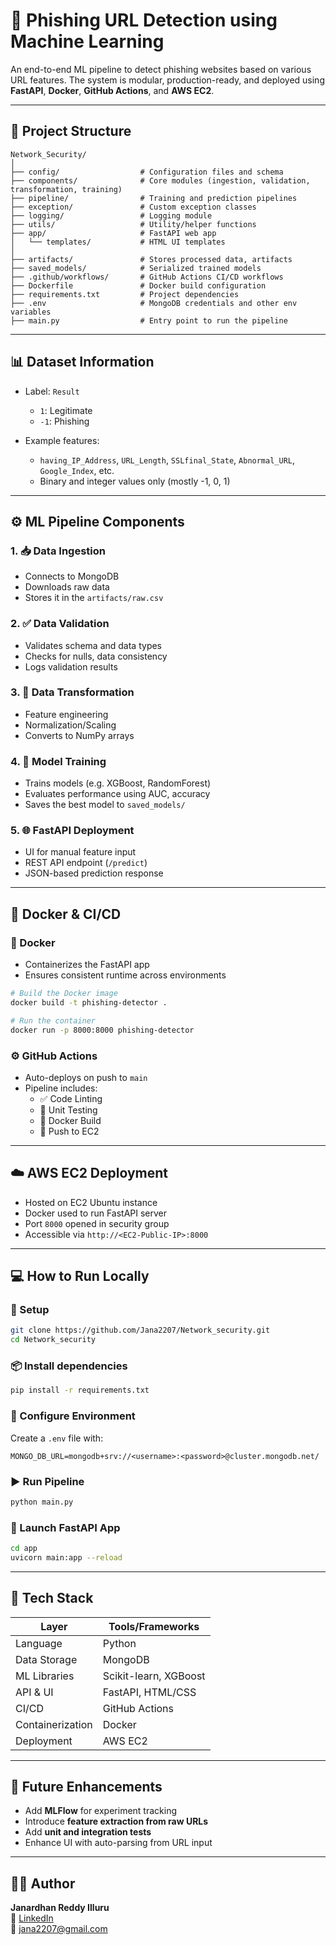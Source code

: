 # 🔐 Phishing URL Detection using Machine Learning

An end-to-end ML pipeline to detect phishing websites based on various URL features. The system is modular, production-ready, and deployed using **FastAPI**, **Docker**, **GitHub Actions**, and **AWS EC2**.

---

## 📂 Project Structure

```
Network_Security/
│
├── config/                  # Configuration files and schema
├── components/              # Core modules (ingestion, validation, transformation, training)
├── pipeline/                # Training and prediction pipelines
├── exception/               # Custom exception classes
├── logging/                 # Logging module
├── utils/                   # Utility/helper functions
├── app/                     # FastAPI web app
│   └── templates/           # HTML UI templates
│
├── artifacts/               # Stores processed data, artifacts
├── saved_models/            # Serialized trained models
├── .github/workflows/       # GitHub Actions CI/CD workflows
├── Dockerfile               # Docker build configuration
├── requirements.txt         # Project dependencies
├── .env                     # MongoDB credentials and other env variables
├── main.py                  # Entry point to run the pipeline
```

---

## 📊 Dataset Information

- Label: `Result`
  - `1`: Legitimate
  - `-1`: Phishing

- Example features:
  - `having_IP_Address`, `URL_Length`, `SSLfinal_State`, `Abnormal_URL`, `Google_Index`, etc.
  - Binary and integer values only (mostly -1, 0, 1)

---

## ⚙️ ML Pipeline Components

### 1. 📥 Data Ingestion
- Connects to MongoDB
- Downloads raw data
- Stores it in the `artifacts/raw.csv`

### 2. ✅ Data Validation
- Validates schema and data types
- Checks for nulls, data consistency
- Logs validation results

### 3. 🔄 Data Transformation
- Feature engineering
- Normalization/Scaling
- Converts to NumPy arrays

### 4. 🤖 Model Training
- Trains models (e.g. XGBoost, RandomForest)
- Evaluates performance using AUC, accuracy
- Saves the best model to `saved_models/`

### 5. 🌐 FastAPI Deployment
- UI for manual feature input
- REST API endpoint (`/predict`)
- JSON-based prediction response

---

## 🐳 Docker & CI/CD

### 🐳 Docker
- Containerizes the FastAPI app
- Ensures consistent runtime across environments

```bash
# Build the Docker image
docker build -t phishing-detector .

# Run the container
docker run -p 8000:8000 phishing-detector
```

### ⚙️ GitHub Actions
- Auto-deploys on push to `main`
- Pipeline includes:
  - ✅ Code Linting
  - 🧪 Unit Testing
  - 🐳 Docker Build
  - 🚀 Push to EC2

---

## ☁️ AWS EC2 Deployment

- Hosted on EC2 Ubuntu instance
- Docker used to run FastAPI server
- Port `8000` opened in security group
- Accessible via `http://<EC2-Public-IP>:8000`

---

## 💻 How to Run Locally

### 🧱 Setup

```bash
git clone https://github.com/Jana2207/Network_security.git
cd Network_security
```

### 📦 Install dependencies

```bash
pip install -r requirements.txt
```

### 🔐 Configure Environment

Create a `.env` file with:

```env
MONGO_DB_URL=mongodb+srv://<username>:<password>@cluster.mongodb.net/
```

### ▶️ Run Pipeline

```bash
python main.py
```

### 🚀 Launch FastAPI App

```bash
cd app
uvicorn main:app --reload
```

---

## 🧠 Tech Stack

| Layer            | Tools/Frameworks                    |
|------------------|-------------------------------------|
| Language         | Python                              |
| Data Storage     | MongoDB                             |
| ML Libraries     | Scikit-learn, XGBoost               |
| API & UI         | FastAPI, HTML/CSS                   |
| CI/CD            | GitHub Actions                      |
| Containerization | Docker                              |
| Deployment       | AWS EC2                             |

---

## 🚀 Future Enhancements

- Add **MLFlow** for experiment tracking
- Introduce **feature extraction from raw URLs**
- Add **unit and integration tests**
- Enhance UI with auto-parsing from URL input

---

## 🙋‍♂️ Author

**Janardhan Reddy Illuru**  
📧 [LinkedIn](https://www.linkedin.com/in/janardhan-reddy-illuru)  
📨 jana2207@gmail.com



